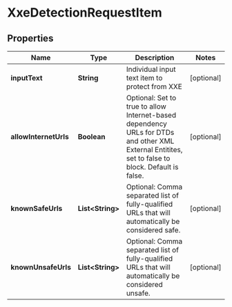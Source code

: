 
# XxeDetectionRequestItem

## Properties
Name | Type | Description | Notes
------------ | ------------- | ------------- | -------------
**inputText** | **String** | Individual input text item to protect from XXE |  [optional]
**allowInternetUrls** | **Boolean** | Optional: Set to true to allow Internet-based dependency URLs for DTDs and other XML External Entitites, set to false to block.  Default is false. |  [optional]
**knownSafeUrls** | **List&lt;String&gt;** | Optional: Comma separated list of fully-qualified URLs that will automatically be considered safe. |  [optional]
**knownUnsafeUrls** | **List&lt;String&gt;** | Optional: Comma separated list of fully-qualified URLs that will automatically be considered unsafe. |  [optional]



